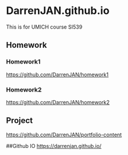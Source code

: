 # DarrenJAN.github.io
This is for UMICH course SI539
## Homework
### Homework1
https://github.com/DarrenJAN/homework1
### Homework2
https://github.com/DarrenJAN/homework2
## Project
https://github.com/DarrenJAN/portfolio-content

##Github IO
https://darrenjan.github.io/
